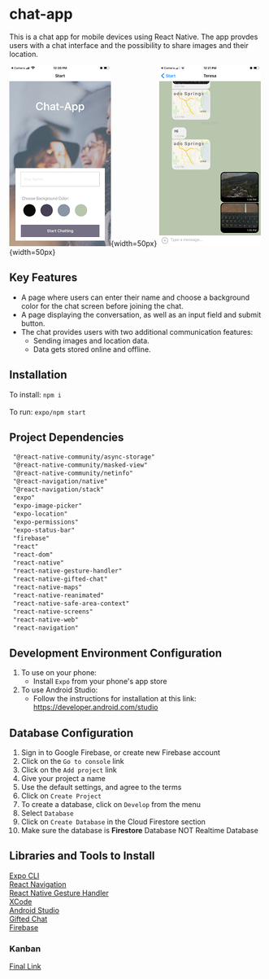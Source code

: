 # chat-app
This is a chat app for mobile devices using React Native. The app provdes users with a chat interface and the possibility to share images and their location. 

![Home Screen](https://github.com/teresasanders77/chat-app/blob/master/homeScreen.PNG){width=50px}
![Chat Screen](https://github.com/teresasanders77/chat-app/blob/master/chatScreen.PNG){width=50px}

## Key Features
* A page where users can enter their name and choose a background color for the chat
screen before joining the chat.
* A page displaying the conversation, as well as an input field and submit button.
* The chat provides users with two additional communication features: 
  * Sending images and location data.
  * Data gets stored online and offline.
  
 ## Installation 
 To install:  ```npm i```<br><br>
 To run:  ```expo/npm start ```
 
 ## Project Dependencies
     "@react-native-community/async-storage"
     "@react-native-community/masked-view"
     "@react-native-community/netinfo"
     "@react-navigation/native"
     "@react-navigation/stack"
     "expo"
     "expo-image-picker"
     "expo-location"
     "expo-permissions"
     "expo-status-bar"
     "firebase"
     "react"
     "react-dom"
     "react-native"
     "react-native-gesture-handler"
     "react-native-gifted-chat"
     "react-native-maps"
     "react-native-reanimated"
     "react-native-safe-area-context"
     "react-native-screens"
     "react-native-web"
     "react-navigation" 
     
## Development Environment Configuration
1. To use on your phone:
    * Install ```Expo``` from your phone's app store 
2. To use Android Studio:
    * Follow the instructions for installation at this link: https://developer.android.com/studio
    
## Database Configuration 
1. Sign in to Google Firebase, or create new Firebase account 
2. Click on the ```Go to console``` link 
3. Click on the ```Add project``` link
4. Give your project a name
5. Use the default settings, and agree to the terms
6. Click on ```Create Project```
7. To create a database, click on ```Develop``` from the menu 
8. Select ```Database```
9. Click on ```Create Database``` in the Cloud Firestore section 
10. Make sure the database is **Firestore** Database NOT Realtime Database

## Libraries and Tools to Install
[Expo CLI](https://docs.expo.io/workflow/expo-cli/)<br>
[React Navigation](https://reactnavigation.org/)<br>
[React Native Gesture Handler](https://www.npmjs.com/package/react-native-gesture-handler)<br>
[XCode](https://apps.apple.com/us/app/xcode/id497799835?mt=12)<br>
[Android Studio](https://developer.android.com/studio)<br>
[Gifted Chat](https://github.com/FaridSafi/react-native-gifted-chat)<br>
[Firebase](https://firebase.google.com/)

### Kanban 
[Final Link](https://trello.com/b/ojZiXvqk/chat-app-achievement-5)
